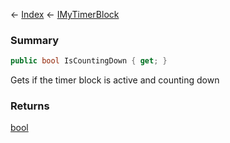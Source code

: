 ← [Index](Api-Index) ← [IMyTimerBlock](SpaceEngineers.Game.ModAPI.Ingame.IMyTimerBlock)

### Summary

```csharp
public bool IsCountingDown { get; }
```

Gets if the timer block is active and counting down

### Returns

[bool](System.Boolean)

